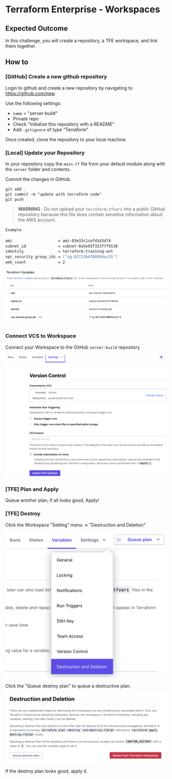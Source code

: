 # Terraform Enterprise - Workspaces

## Expected Outcome

In this challenge, you will create a repository, a TFE workspace, and link them together.

## How to

### [GitHub] Create a new github repository

Login to github and create a new repository by navigating to <https://github.com/new>.

Use the following settings:
- `name` = "server-build"
- Private repo
- Check "Initialize this repository with a README"
- Add `.gitignore` of type "Terraform"

Once created, clone the repository to your local machine.

### [Local] Update your Repository

In your repository copy the `main.tf` file from your default module along with the `server` folder and contents.

Commit the changes in GitHub.

```
git add .
git commit -m "update with terraform code"
git push
```

> **WARNING** :
Do not upload your `terraform.tfvars` into a public GitHub repository because this file does contain sensitive information about the AWS account.

```sh
Example

ami                    = ami-03e33c1cefd1d3d74
subnet_id              = subnet-0a5e93f323f7f9138
identity               = terraform-training-ant
vpc_security_group_ids = ["sg-02713b4780094ac55"]
web_count              = 2
```

![](img/tfe-wrkspace-vars.png)

### Connect VCS to Workspace
Connect your Workspace to the GitHub `server-build` repository

![](img/tfe-vcs-workspace.png)

### [TFE] Plan and Apply

Queue another plan, if all looks good, Apply!

### [TFE] Destroy

Click the Workspace "Setting" menu -> "Destruction and Deletion"

![](img/tfe-destroy-menu.png)

Click the "Queue destroy plan" to queue a destructive plan.

![](img/tfe-destroy-queue.png)

If the destroy plan looks good, apply it.
